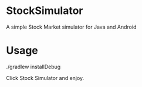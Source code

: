 # StockSimulator
A simple Stock Market simulator for Java and Android

# Usage
./gradlew installDebug 

Click Stock Simulator and enjoy.
